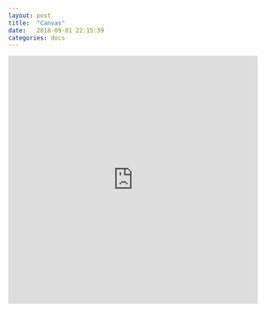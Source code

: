 ```yaml
---
layout: post
title:  "Canvas"
date:   2018-09-01 22:15:39
categories: docs
---
```


<iframe frameborder="0" style="width:100%;height:500px;" src="https://www.draw.io/?lightbox=1&highlight=000000&layers=1&nav=1&title=canvas#Uhttps%3A%2F%2Fdrive.google.com%2Fuc%3Fid%3D1M2pijIxCdzyijGfJuTdVkLcKhHr0218a%26export%3Ddownload"></iframe>
